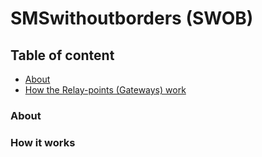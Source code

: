 <h1> SMSwithoutborders (SWOB) </h1>
<h2>Table of content</h2>
<ul>
	<li><a href="#about">About</a></li>
	<li><a href="#how_it_works">How the Relay-points (Gateways) work</a></li>
</ul>

<h3 id="about">About</h3>
<h3 id="how_it_works">How it works</h3>
